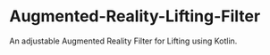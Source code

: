 # Augmented-Reality-Lifting-Filter
An adjustable Augmented Reality Filter for Lifting using Kotlin.
